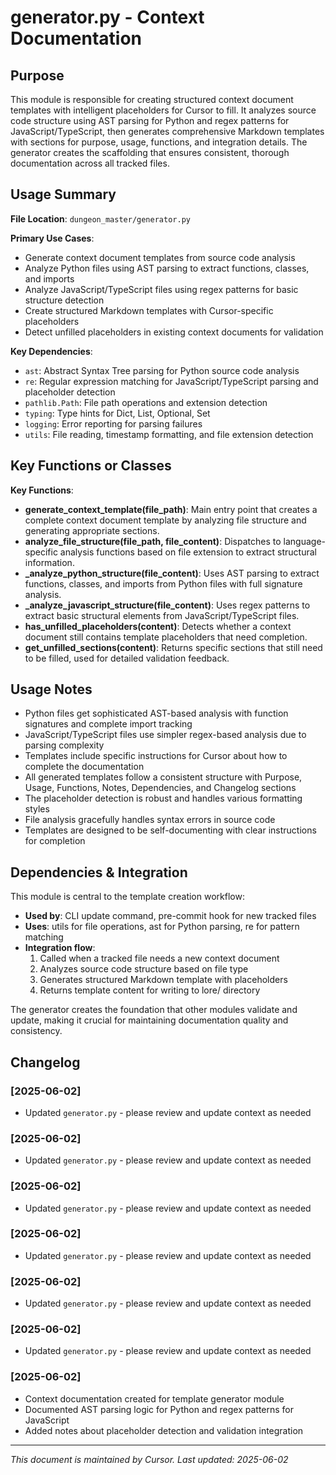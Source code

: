# generator.py - Context Documentation

## Purpose

This module is responsible for creating structured context document templates with intelligent placeholders for Cursor to fill. It analyzes source code structure using AST parsing for Python and regex patterns for JavaScript/TypeScript, then generates comprehensive Markdown templates with sections for purpose, usage, functions, and integration details. The generator creates the scaffolding that ensures consistent, thorough documentation across all tracked files.

## Usage Summary

**File Location**: `dungeon_master/generator.py`

**Primary Use Cases**:

- Generate context document templates from source code analysis
- Analyze Python files using AST parsing to extract functions, classes, and imports
- Analyze JavaScript/TypeScript files using regex patterns for basic structure detection
- Create structured Markdown templates with Cursor-specific placeholders
- Detect unfilled placeholders in existing context documents for validation

**Key Dependencies**:

- `ast`: Abstract Syntax Tree parsing for Python source code analysis
- `re`: Regular expression matching for JavaScript/TypeScript parsing and placeholder detection
- `pathlib.Path`: File path operations and extension detection
- `typing`: Type hints for Dict, List, Optional, Set
- `logging`: Error reporting for parsing failures
- `utils`: File reading, timestamp formatting, and file extension detection

## Key Functions or Classes

**Key Functions**:

- **generate_context_template(file_path)**: Main entry point that creates a complete context document template by analyzing file structure and generating appropriate sections.
- **analyze_file_structure(file_path, file_content)**: Dispatches to language-specific analysis functions based on file extension to extract structural information.
- **\_analyze_python_structure(file_content)**: Uses AST parsing to extract functions, classes, and imports from Python files with full signature analysis.
- **\_analyze_javascript_structure(file_content)**: Uses regex patterns to extract basic structural elements from JavaScript/TypeScript files.
- **has_unfilled_placeholders(content)**: Detects whether a context document still contains template placeholders that need completion.
- **get_unfilled_sections(content)**: Returns specific sections that still need to be filled, used for detailed validation feedback.

## Usage Notes

- Python files get sophisticated AST-based analysis with function signatures and complete import tracking
- JavaScript/TypeScript files use simpler regex-based analysis due to parsing complexity
- Templates include specific instructions for Cursor about how to complete the documentation
- All generated templates follow a consistent structure with Purpose, Usage, Functions, Notes, Dependencies, and Changelog sections
- The placeholder detection is robust and handles various formatting styles
- File analysis gracefully handles syntax errors in source code
- Templates are designed to be self-documenting with clear instructions for completion

## Dependencies & Integration

This module is central to the template creation workflow:

- **Used by**: CLI update command, pre-commit hook for new tracked files
- **Uses**: utils for file operations, ast for Python parsing, re for pattern matching
- **Integration flow**:
  1. Called when a tracked file needs a new context document
  2. Analyzes source code structure based on file type
  3. Generates structured Markdown template with placeholders
  4. Returns template content for writing to lore/ directory

The generator creates the foundation that other modules validate and update, making it crucial for maintaining documentation quality and consistency.

## Changelog

### [2025-06-02]
- Updated `generator.py` - please review and update context as needed

### [2025-06-02]
- Updated `generator.py` - please review and update context as needed

### [2025-06-02]
- Updated `generator.py` - please review and update context as needed

### [2025-06-02]
- Updated `generator.py` - please review and update context as needed

### [2025-06-02]
- Updated `generator.py` - please review and update context as needed

### [2025-06-02]
- Updated `generator.py` - please review and update context as needed

### [2025-06-02]

- Context documentation created for template generator module
- Documented AST parsing logic for Python and regex patterns for JavaScript
- Added notes about placeholder detection and validation integration
---

_This document is maintained by Cursor. Last updated: 2025-06-02_
